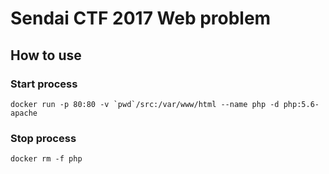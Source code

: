 # Sendai CTF 2017 Web problem

## How to use
### Start process

```
docker run -p 80:80 -v `pwd`/src:/var/www/html --name php -d php:5.6-apache
```

### Stop process

```
docker rm -f php
```

